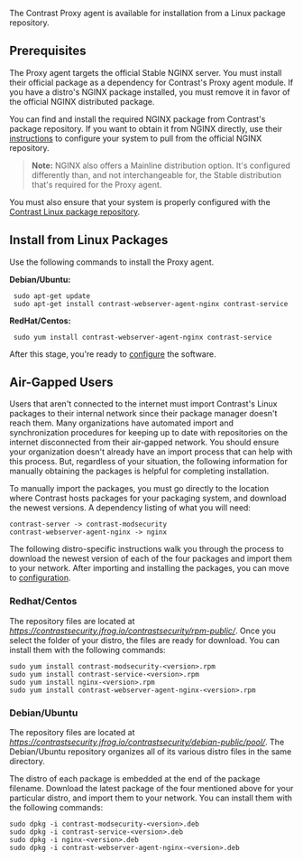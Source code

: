 <!--
title: "Install the Contrast Proxy Agent"
description: "Installation instructions for the Contrast Proxy agent"
tags: "installation agent proxy nginx linux package source"
-->

The Contrast Proxy agent is available for installation from a Linux package repository. 

## Prerequisites

The Proxy agent targets the official Stable NGINX server. You must install their official package as a dependency for Contrast's Proxy agent module. If you have a distro's NGINX package installed, you must remove it in favor of the official NGINX distributed package.

You can find and install the required NGINX package from Contrast's package repository. If you want to obtain it from NGINX directly, use their [instructions](http://nginx.org/en/linux_packages.html) to configure your system to pull from the official NGINX repository. 

> **Note:** NGINX also offers a Mainline distribution option. It's configured differently than, and not interchangeable for, the Stable distribution that's required for the Proxy agent. 

You must also ensure that your system is properly configured with the [Contrast Linux package repository](installation-setup.html#linux).

## Install from Linux Packages

Use the following commands to install the Proxy agent.

**Debian/Ubuntu:**

```
 sudo apt-get update
 sudo apt-get install contrast-webserver-agent-nginx contrast-service
```

**RedHat/Centos:**

```
 sudo yum install contrast-webserver-agent-nginx contrast-service
```

After this stage, you're ready to [configure](installation-proxy.html#proxy-config) the software.

<!-- ## Installation from Source

The Proxy agent is constructed as a module that plugs into NGINX. It can be compiled statically into NGINX or as an NGINX dynamic module. The software and documentation for building from source is available at: https://github.com/Contrast-Security-OSS/nginx-contrast-connector and https://github.com/Contrast-Security-OSS/nginx-contrast-connector/blob/master/BUILD_FROM_SOURCES.md -->

## Air-Gapped Users

Users that aren't connected to the internet must import Contrast's Linux packages to their internal network since their package manager doesn't reach them. Many organizations have automated import and synchronization procedures for keeping up to date with repositories on the internet disconnected from their air-gapped network. You should ensure your organization doesn't already have an import process that can help with this process. But, regardless of your situation, the following information for manually obtaining the packages is helpful for completing installation.

To manually import the packages, you must go directly to the location where Contrast hosts packages for your packaging system, and download the newest versions. A dependency listing of what you will need:

	contrast-server -> contrast-modsecurity
	contrast-webserver-agent-nginx -> nginx

The following distro-specific instructions walk you through the process to download the newest version of each of the four packages and import them to your network. After importing and installing the packages, you can move to [configuration](installation-proxy.html#proxy-config). 


### Redhat/Centos
	
The repository files are located at *https://contrastsecurity.jfrog.io/contrastsecurity/rpm-public/*. Once you select the folder of your distro, the files are ready for download. You can install them with the following commands:

```
sudo yum install contrast-modsecurity-<version>.rpm
sudo yum install contrast-service-<version>.rpm
sudo yum install nginx-<version>.rpm
sudo yum install contrast-webserver-agent-nginx-<version>.rpm
```
 
### Debian/Ubuntu

The repository files are located at *https://contrastsecurity.jfrog.io/contrastsecurity/debian-public/pool/*. The Debian/Ubuntu repository organizes all of its various distro files in the same directory. 

The distro of each package is embedded at the end of the package filename. Download the latest package of the four mentioned above for your particular distro, and import them to your network. You can install them with the following commands:

```
sudo dpkg -i contrast-modsecurity-<version>.deb
sudo dpkg -i contrast-service-<version>.deb
sudo dpkg -i nginx-<version>.deb
sudo dpkg -i contrast-webserver-agent-nginx-<version>.deb
```

